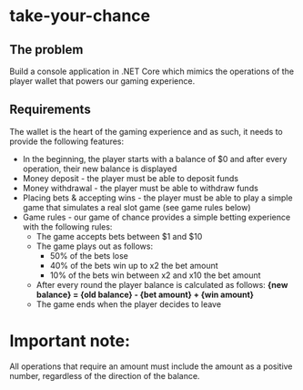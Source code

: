 # take-your-chance

## The problem
Build a console application in .NET Core which mimics the operations of the player
wallet that powers our gaming experience.
## Requirements
The wallet is the heart of the gaming experience and as such, it needs to provide
the following features:
- In the beginning, the player starts with a balance of $0 and after every
operation, their new balance is displayed
- Money deposit - the player must be able to deposit funds
- Money withdrawal - the player must be able to withdraw funds
- Placing bets & accepting wins - the player must be able to play a simple
game that simulates a real slot game (see game rules below)
- Game rules - our game of chance provides a simple betting experience with
the following rules:
    - The game accepts bets between $1 and $10
    - The game plays out as follows:
        -  50% of the bets lose
        - 40% of the bets win up to x2 the bet amount
        - 10% of the bets win between x2 and x10 the bet amount
    - After every round the player balance is calculated as follows:
**{new balance} = {old balance} - {bet amount} + {win amount}**
    - The game ends when the player decides to leave
# Important note:
All operations that require an amount must include the amount as a positive
number, regardless of the direction of the balance.